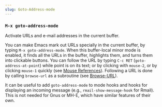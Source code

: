 ```yaml
---
slug: Goto-Address-mode
---
```


### `M-x goto-address-mode`

Activate URLs and e-mail addresses in the current buffer.

You can make Emacs mark out URLs specially in the current buffer, by typing `M-x goto-address-mode`. When this buffer-local minor mode is enabled, it finds all the URLs in the buffer, highlights them, and turns them into clickable buttons. You can follow the URL by typing `C-c RET` (`goto-address-at-point`) while point is on its text; or by clicking with `mouse-2`, or by clicking `mouse-1` quickly (see [Mouse References](Mouse-References)). Following a URL is done by calling `browse-url` as a subroutine (see [Browse-URL](Browse_002dURL)).

It can be useful to add `goto-address-mode` to mode hooks and hooks for displaying an incoming message (e.g., `rmail-show-message-hook` for Rmail). This is not needed for Gnus or MH-E, which have similar features of their own.
